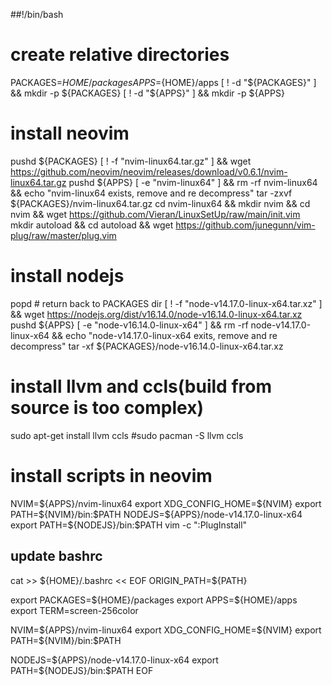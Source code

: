 ##!/bin/bash

# create relative directories
PACKAGES=${HOME}/packages
APPS=${HOME}/apps
[ ! -d "${PACKAGES}" ] && mkdir -p ${PACKAGES}
[ ! -d "${APPS}" ] && mkdir -p ${APPS}


# install neovim
pushd ${PACKAGES}
[ ! -f "nvim-linux64.tar.gz" ] && wget https://github.com/neovim/neovim/releases/download/v0.6.1/nvim-linux64.tar.gz
pushd ${APPS}
[ -e "nvim-linux64" ] && rm -rf nvim-linux64 && echo "nvim-linux64 exists, remove and re decompress"
tar -zxvf ${PACKAGES}/nvim-linux64.tar.gz
cd nvim-linux64 && mkdir nvim && cd nvim && wget https://github.com/Vieran/LinuxSetUp/raw/main/init.vim
mkdir autoload && cd autoload && wget https://github.com/junegunn/vim-plug/raw/master/plug.vim


# install nodejs
popd  # return back to PACKAGES dir
[ ! -f "node-v14.17.0-linux-x64.tar.xz" ] && wget https://nodejs.org/dist/v16.14.0/node-v16.14.0-linux-x64.tar.xz
pushd ${APPS}
[ -e "node-v16.14.0-linux-x64" ] && rm -rf node-v14.17.0-linux-x64 && echo "node-v14.17.0-linux-x64 exits, remove and re decompress"
tar -xf ${PACKAGES}/node-v16.14.0-linux-x64.tar.xz


# install llvm and ccls(build from source is too complex)
sudo apt-get install llvm ccls
#sudo pacman -S llvm ccls


# install scripts in neovim
NVIM=\${APPS}/nvim-linux64
export XDG_CONFIG_HOME=\${NVIM}
export PATH=\${NVIM}/bin:\$PATH
NODEJS=\${APPS}/node-v14.17.0-linux-x64
export PATH=\${NODEJS}/bin:\$PATH
vim -c ":PlugInstall"

## update bashrc
cat >> ${HOME}/.bashrc << EOF
ORIGIN_PATH=\${PATH}

export PACKAGES=\${HOME}/packages
export APPS=\${HOME}/apps
export TERM=screen-256color

NVIM=\${APPS}/nvim-linux64
export XDG_CONFIG_HOME=\${NVIM}
export PATH=\${NVIM}/bin:\$PATH

NODEJS=\${APPS}/node-v14.17.0-linux-x64
export PATH=\${NODEJS}/bin:\$PATH
EOF
